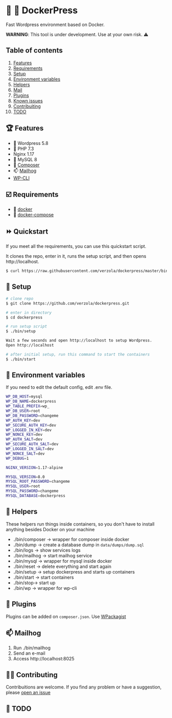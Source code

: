 # :whale: :newspaper: DockerPress

Fast Wordpress environment based on Docker.

**WARNING**: This tool is under development. Use at your own risk. :warning:

## Table of contents

1. [Features](#features)
2. [Requirements](#requirements)
3. [Setup](#setup)
4. [Environment variables](#env)
5. [Helpers](#helpers)
6. [Mail](#mail)
7. [Plugins](#plugins)
8. [Known issues](#known-issues)
9. [Contribuiting](#contrib)
10. [TODO](#todo)

## :trophy: Features <a id="features"></a>

- :newspaper: Wordpress 5.8
- :elephant: PHP 7.3
- Nginx 1.17
- :dolphin: MySQL 8
- :musical_score: [Composer](https://getcomposer.org/)
- :mailbox: [Mailhog](https://github.com/mailhog/MailHog)
- [WP-CLI](https://wp-cli.org/)

## :ballot_box_with_check: Requirements <a id="requirements"></a>

- :whale: [docker](https://www.docker.com/get-started)
- :octopus: [docker-compose](https://docs.docker.com/compose/install/)

## :fast_forward: Quickstart

If you meet all the requirements, you can use this quickstart script.

It clones the repo, enter in it, runs the setup script, and then opens http://localhost.

```sh
$ curl https://raw.githubusercontent.com/verzola/dockerpress/master/bin/quickstart | bash
```

## :scroll: Setup <a id="setup"></a>

```sh
# clone repo
$ git clone https://github.com/verzola/dockerpress.git

# enter in directory
$ cd dockerpress

# run setup script
$ ./bin/setup

Wait a few seconds and open http://localhost to setup Wordpress.
Open http://localhost

# after initial setup, run this command to start the containers
$ ./bin/start
```

## :deciduous_tree: Environment variables <a id="env"></a>

If you need to edit the default config, edit .env file.

```sh
WP_DB_HOST=mysql
WP_DB_NAME=dockerpress
WP_TABLE_PREFIX=wp_
WP_DB_USER=root
WP_DB_PASSWORD=changeme
WP_AUTH_KEY=dev
WP_SECURE_AUTH_KEY=dev
WP_LOGGED_IN_KEY=dev
WP_NONCE_KEY=dev
WP_AUTH_SALT=dev
WP_SECURE_AUTH_SALT=dev
WP_LOGGED_IN_SALT=dev
WP_NONCE_SALT=dev
WP_DEBUG=1

NGINX_VERSION=1.17-alpine

MYSQL_VERSION=8.0
MYSQL_ROOT_PASSWORD=changeme
MYSQL_USER=root
MYSQL_PASSWORD=changeme
MYSQL_DATABASE=dockerpress
```

## :robot: Helpers <a id="helpers"></a>

These helpers run things inside containers, so you don't have to install anything besides Docker on your machine

- ./bin/composer -> wrapper for composer inside docker
- ./bin/dump -> create a database dump in `data/dumps/dump.sql`
- ./bin/logs -> show services logs
- ./bin/mailhog -> start mailhog service
- ./bin/mysql -> wrapper for mysql inside docker
- ./bin/reset -> delete everything and start again
- ./bin/setup -> setup dockerpress and starts up containers
- ./bin/start -> start containers
- ./bin/stop-> start up
- ./bin/wp -> wrapper for wp-cli

## :electric_plug: Plugins <a id="plugins"></a>

Plugins can be added on `composer.json`. Use [WPackagist](https://wpackagist.org)

## :mailbox: Mailhog <a id="mail"></a>

1. Run ./bin/mailhog
2. Send an e-mail
3. Access http://localhost:8025

## :raising_hand_woman: Contributing <a id="contrib"></a>

Contribuitions are welcome. If you find any problem or have a suggestion, please [open an issue](https://github.com/verzola/dockerpress/issues/new)

## :memo: TODO <a id="todo"></a>
